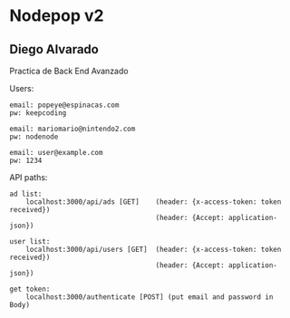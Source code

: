 # Nodepop v2

## Diego Alvarado

Practica de Back End Avanzado

Users:

    email: popeye@espinacas.com
    pw: keepcoding

    email: mariomario@nintendo2.com
    pw: nodenode

    email: user@example.com
    pw: 1234

API paths:

    ad list:
        localhost:3000/api/ads [GET]    (header: {x-access-token: token received})
                                        (header: {Accept: application-json})

    user list:
        localhost:3000/api/users [GET]  (header: {x-access-token: token received})
                                        (header: {Accept: application-json})

    get token:
        localhost:3000/authenticate [POST] (put email and password in Body)
